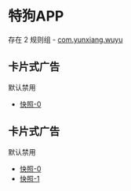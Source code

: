 # 特狗APP

存在 2 规则组 - [com.yunxiang.wuyu](/src/apps/com.yunxiang.wuyu.ts)

## 卡片式广告

默认禁用

- [快照-0](https://i.gkd.li/import/13455634)

## 卡片式广告

默认禁用

- [快照-0](https://i.gkd.li/import/13455628)
- [快照-1](https://i.gkd.li/import/13455629)

